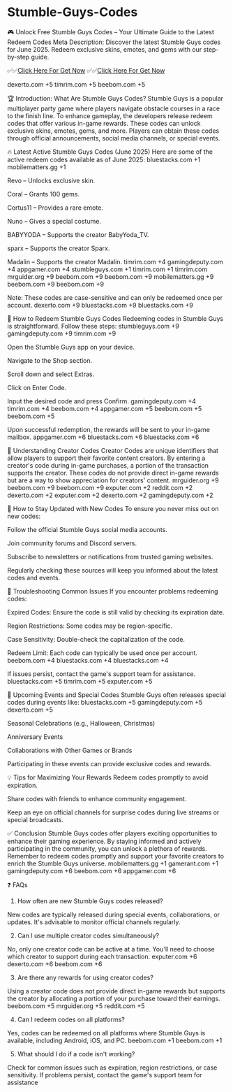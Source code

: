 # Stumble-Guys-Codes
🎮 Unlock Free Stumble Guys Codes – Your Ultimate Guide to the Latest Redeem Codes
Meta Description: Discover the latest Stumble Guys codes for June 2025. Redeem exclusive skins, emotes, and gems with our step-by-step guide.



✅✅[Click Here For Get Now](https://telegra.ph/Your-Link-Is-Ready-06-14)
✅✅[Click Here For Get Now](https://telegra.ph/Your-Link-Is-Ready-06-14)



dexerto.com
+5
timrim.com
+5
beebom.com
+5

🏆 Introduction: What Are Stumble Guys Codes?
Stumble Guys is a popular multiplayer party game where players navigate obstacle courses in a race to the finish line. To enhance gameplay, the developers release redeem codes that offer various in-game rewards. These codes can unlock exclusive skins, emotes, gems, and more. Players can obtain these codes through official announcements, social media channels, or special events.

🔥 Latest Active Stumble Guys Codes (June 2025)
Here are some of the active redeem codes available as of June 2025:
bluestacks.com
+1
mobilematters.gg
+1

Revo – Unlocks exclusive skin.

Coral – Grants 100 gems.

Cortus11 – Provides a rare emote.

Nuno – Gives a special costume.

BABYYODA – Supports the creator BabyYoda_TV.

sparx – Supports the creator Sparx.

Madalin – Supports the creator Madalin.
timrim.com
+4
gamingdeputy.com
+4
appgamer.com
+4
stumbleguys.com
+1
timrim.com
+1
timrim.com
mrguider.org
+9
beebom.com
+9
beebom.com
+9
mobilematters.gg
+9
beebom.com
+9
beebom.com
+9

Note: These codes are case-sensitive and can only be redeemed once per account.
dexerto.com
+9
bluestacks.com
+9
bluestacks.com
+9

🛒 How to Redeem Stumble Guys Codes
Redeeming codes in Stumble Guys is straightforward. Follow these steps:
stumbleguys.com
+9
gamingdeputy.com
+9
timrim.com
+9

Open the Stumble Guys app on your device.

Navigate to the Shop section.

Scroll down and select Extras.

Click on Enter Code.

Input the desired code and press Confirm.
gamingdeputy.com
+4
timrim.com
+4
beebom.com
+4
appgamer.com
+5
beebom.com
+5
beebom.com
+5

Upon successful redemption, the rewards will be sent to your in-game mailbox.
appgamer.com
+6
bluestacks.com
+6
bluestacks.com
+6

🎁 Understanding Creator Codes
Creator Codes are unique identifiers that allow players to support their favorite content creators. By entering a creator's code during in-game purchases, a portion of the transaction supports the creator. These codes do not provide direct in-game rewards but are a way to show appreciation for creators' content.
mrguider.org
+9
beebom.com
+9
beebom.com
+9
exputer.com
+2
reddit.com
+2
dexerto.com
+2
exputer.com
+2
dexerto.com
+2
gamingdeputy.com
+2

📅 How to Stay Updated with New Codes
To ensure you never miss out on new codes:

Follow the official Stumble Guys social media accounts.

Join community forums and Discord servers.

Subscribe to newsletters or notifications from trusted gaming websites.

Regularly checking these sources will keep you informed about the latest codes and events.

🚫 Troubleshooting Common Issues
If you encounter problems redeeming codes:

Expired Codes: Ensure the code is still valid by checking its expiration date.

Region Restrictions: Some codes may be region-specific.

Case Sensitivity: Double-check the capitalization of the code.

Redeem Limit: Each code can typically be used once per account.
beebom.com
+4
bluestacks.com
+4
bluestacks.com
+4

If issues persist, contact the game's support team for assistance.
bluestacks.com
+5
timrim.com
+5
exputer.com
+5

🎉 Upcoming Events and Special Codes
Stumble Guys often releases special codes during events like:
bluestacks.com
+5
gamingdeputy.com
+5
dexerto.com
+5

Seasonal Celebrations (e.g., Halloween, Christmas)

Anniversary Events

Collaborations with Other Games or Brands

Participating in these events can provide exclusive codes and rewards.

💡 Tips for Maximizing Your Rewards
Redeem codes promptly to avoid expiration.

Share codes with friends to enhance community engagement.

Keep an eye on official channels for surprise codes during live streams or special broadcasts.

✅ Conclusion
Stumble Guys codes offer players exciting opportunities to enhance their gaming experience. By staying informed and actively participating in the community, you can unlock a plethora of rewards. Remember to redeem codes promptly and support your favorite creators to enrich the Stumble Guys universe.
mobilematters.gg
+1
gamerant.com
+1
gamingdeputy.com
+6
beebom.com
+6
appgamer.com
+6

❓ FAQs
1. How often are new Stumble Guys codes released?

New codes are typically released during special events, collaborations, or updates. It's advisable to monitor official channels regularly.

2. Can I use multiple creator codes simultaneously?

No, only one creator code can be active at a time. You'll need to choose which creator to support during each transaction.
exputer.com
+6
dexerto.com
+6
beebom.com
+6

3. Are there any rewards for using creator codes?

Using a creator code does not provide direct in-game rewards but supports the creator by allocating a portion of your purchase toward their earnings.
beebom.com
+5
mrguider.org
+5
reddit.com
+5

4. Can I redeem codes on all platforms?

Yes, codes can be redeemed on all platforms where Stumble Guys is available, including Android, iOS, and PC.
beebom.com
+1
beebom.com
+1

5. What should I do if a code isn't working?

Check for common issues such as expiration, region restrictions, or case sensitivity. If problems persist, contact the game's support team for assistance
